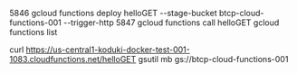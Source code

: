  5846  gcloud functions deploy helloGET --stage-bucket btcp-cloud-functions-001 --trigger-http
 5847  gcloud functions call helloGET
gcloud functions list

curl https://us-central1-koduki-docker-test-001-1083.cloudfunctions.net/helloGET
gsutil mb gs://btcp-cloud-functions-001

